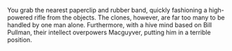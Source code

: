 You grab the nearest paperclip and rubber band, quickly fashioning a high-powered rifle from the objects. The clones, however, are far too many to be handled by one man alone. Furthermore, with a hive mind based on Bill Pullman, their intellect overpowers Macguyver, putting him in a terrible position.